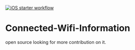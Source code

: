 [![iOS starter workflow](https://github.com/vikramiOSDev/Connected-Wifi-Information/actions/workflows/ios.yml/badge.svg)](https://github.com/vikramiOSDev/Connected-Wifi-Information/actions/workflows/ios.yml)

# Connected-Wifi-Information
open source looking for more contribution on it.
